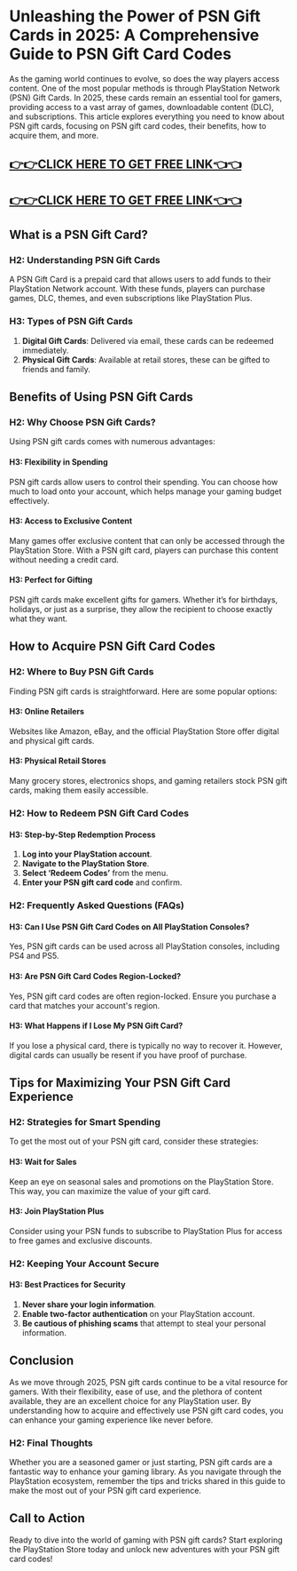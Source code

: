 # Unleashing the Power of PSN Gift Cards in 2025: A Comprehensive Guide to PSN Gift Card Codes

As the gaming world continues to evolve, so does the way players access content. One of the most popular methods is through PlayStation Network (PSN) Gift Cards. In 2025, these cards remain an essential tool for gamers, providing access to a vast array of games, downloadable content (DLC), and subscriptions. This article explores everything you need to know about PSN gift cards, focusing on PSN gift card codes, their benefits, how to acquire them, and more.

[👉👉CLICK HERE TO GET FREE LINK👈👈](https://appbitly.com/kRfMR)
--
[👉👉CLICK HERE TO GET FREE LINK👈👈](https://appbitly.com/kRfMR)
--
## What is a PSN Gift Card?

### H2: Understanding PSN Gift Cards

A PSN Gift Card is a prepaid card that allows users to add funds to their PlayStation Network account. With these funds, players can purchase games, DLC, themes, and even subscriptions like PlayStation Plus. 

### H3: Types of PSN Gift Cards

1. **Digital Gift Cards**: Delivered via email, these cards can be redeemed immediately.
2. **Physical Gift Cards**: Available at retail stores, these can be gifted to friends and family.

## Benefits of Using PSN Gift Cards

### H2: Why Choose PSN Gift Cards?

Using PSN gift cards comes with numerous advantages:

#### H3: Flexibility in Spending

PSN gift cards allow users to control their spending. You can choose how much to load onto your account, which helps manage your gaming budget effectively.

#### H3: Access to Exclusive Content

Many games offer exclusive content that can only be accessed through the PlayStation Store. With a PSN gift card, players can purchase this content without needing a credit card.

#### H3: Perfect for Gifting

PSN gift cards make excellent gifts for gamers. Whether it’s for birthdays, holidays, or just as a surprise, they allow the recipient to choose exactly what they want.

## How to Acquire PSN Gift Card Codes

### H2: Where to Buy PSN Gift Cards

Finding PSN gift cards is straightforward. Here are some popular options:

#### H3: Online Retailers

Websites like Amazon, eBay, and the official PlayStation Store offer digital and physical gift cards. 

#### H3: Physical Retail Stores

Many grocery stores, electronics shops, and gaming retailers stock PSN gift cards, making them easily accessible.

### H2: How to Redeem PSN Gift Card Codes

#### H3: Step-by-Step Redemption Process

1. **Log into your PlayStation account**.
2. **Navigate to the PlayStation Store**.
3. **Select ‘Redeem Codes’** from the menu.
4. **Enter your PSN gift card code** and confirm.

### H2: Frequently Asked Questions (FAQs)

#### H3: Can I Use PSN Gift Card Codes on All PlayStation Consoles?

Yes, PSN gift cards can be used across all PlayStation consoles, including PS4 and PS5.

#### H3: Are PSN Gift Card Codes Region-Locked?

Yes, PSN gift card codes are often region-locked. Ensure you purchase a card that matches your account's region.

#### H3: What Happens if I Lose My PSN Gift Card?

If you lose a physical card, there is typically no way to recover it. However, digital cards can usually be resent if you have proof of purchase.

## Tips for Maximizing Your PSN Gift Card Experience

### H2: Strategies for Smart Spending

To get the most out of your PSN gift card, consider these strategies:

#### H3: Wait for Sales

Keep an eye on seasonal sales and promotions on the PlayStation Store. This way, you can maximize the value of your gift card.

#### H3: Join PlayStation Plus

Consider using your PSN funds to subscribe to PlayStation Plus for access to free games and exclusive discounts.

### H2: Keeping Your Account Secure

#### H3: Best Practices for Security

1. **Never share your login information**.
2. **Enable two-factor authentication** on your PlayStation account.
3. **Be cautious of phishing scams** that attempt to steal your personal information.

## Conclusion

As we move through 2025, PSN gift cards continue to be a vital resource for gamers. With their flexibility, ease of use, and the plethora of content available, they are an excellent choice for any PlayStation user. By understanding how to acquire and effectively use PSN gift card codes, you can enhance your gaming experience like never before.

### H2: Final Thoughts

Whether you are a seasoned gamer or just starting, PSN gift cards are a fantastic way to enhance your gaming library. As you navigate through the PlayStation ecosystem, remember the tips and tricks shared in this guide to make the most out of your PSN gift card experience.

## Call to Action

Ready to dive into the world of gaming with PSN gift cards? Start exploring the PlayStation Store today and unlock new adventures with your PSN gift card codes!
